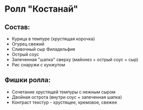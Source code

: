 # Ролл "Костанай"

## **Состав:**
* Курица в темпуре (хрустящая корочка)
* Огурец свежий
* Сливочный сыр Филадельфия
* Острый соус
* Запеченная "шапка" сверху (майонез + острый соус + сыр)
* Рис снаружи с кунжутом

## **Фишки ролла:**
* Сочетание хрустящей темпуры с нежным сыром
* Двойная острота (внутри соус + запеченная шапка)
* Контраст текстур - хрустящее, кремовое, свежее
